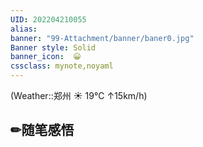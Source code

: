 ```yaml
---
UID: 202204210055 
alias:
banner: "99-Attachment/banner/baner0.jpg"
Banner style: Solid
banner_icon:  😀
cssclass: mynote,noyaml
---
```

<div data-timeline="104"></div>

(Weather::郑州 ☀️   19°C ↑15km/h)

## ✏随笔感悟

